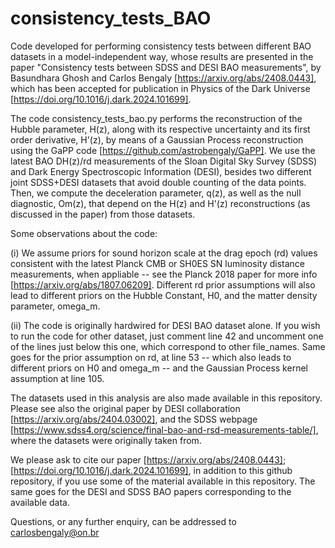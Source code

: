 # consistency_tests_BAO
Code developed for performing consistency tests between different BAO datasets in a model-independent way, whose results are presented in the paper "Consistency tests between SDSS and DESI BAO measurements", by Basundhara Ghosh and Carlos Bengaly [https://arxiv.org/abs/2408.0443], which has been accepted for publication in Physics of the Dark Universe [https://doi.org/10.1016/j.dark.2024.101699]. 

The code consistency_tests_bao.py performs the reconstruction of the Hubble parameter, H(z), along with its respective uncertainty and its first order derivative, H'(z), by means of a Gaussian Process reconstruction using the GaPP code [https://github.com/astrobengaly/GaPP]. We use the latest BAO DH(z)/rd measurements of the Sloan Digital Sky Survey (SDSS) and Dark Energy Spectroscopic Information (DESI), besides two different joint SDSS+DESI datasets that avoid double counting of the data points. Then, we compute the deceleration parameter, q(z), as well as the null diagnostic, Om(z), that depend on the H(z) and H'(z) reconstructions (as discussed in the paper) from those datasets. 

Some observations about the code:  

(i) We assume priors for sound horizon scale at the drag epoch (rd) values consistent with the latest Planck CMB or SH0ES SN luminosity distance measurements, when appliable -- see the Planck 2018 paper for more info [https://arxiv.org/abs/1807.06209]. Different rd prior assumptions will also lead to different priors on the Hubble Constant, H0, and the matter density parameter, omega_m. 

(ii) The code is originally hardwired for DESI BAO dataset alone. If you wish to run the code for other dataset, just comment line 42 and uncomment one of the lines just below this one, which correspond to other file_names. Same goes for the prior assumption on rd, at line 53 -- which also leads to different priors on H0 and omega_m -- and the Gaussian Process kernel assumption at line 105. 

The datasets used in this analysis are also made available in this repository. Please see also the original paper by DESI collaboration [https://arxiv.org/abs/2404.03002], and the SDSS webpage [https://www.sdss4.org/science/final-bao-and-rsd-measurements-table/], where the datasets were originally taken from. 

We please ask to cite our paper [https://arxiv.org/abs/2408.0443]; [https://doi.org/10.1016/j.dark.2024.101699], in addition to this github repository, if you use some of the material available in this repository. The same goes for the DESI and SDSS BAO papers corresponding to the available data.  

Questions, or any further enquiry, can be addressed to carlosbengaly@on.br 
